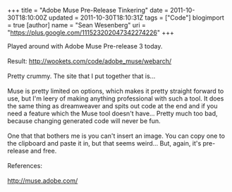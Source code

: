 +++
title = "Adobe Muse Pre-Release Tinkering"
date = 2011-10-30T18:10:00Z
updated = 2011-10-30T18:10:31Z
tags = ["Code"]
blogimport = true 
[author]
	name = "Sean Wesenberg"
	uri = "https://plus.google.com/111523202047342274226"
+++

Played around with Adobe Muse Pre-release 3 today.<br /><br />Result:&nbsp;<a href="http://wookets.com/code/adobe_muse/webarch/">http://wookets.com/code/adobe_muse/webarch/</a><br /><br />Pretty crummy. The site that I put together that is...<br /><br />Muse is pretty limited on options, which makes it pretty straight forward to use, but I'm leery of making anything professional with such a tool. It does the same thing as dreamweaver and spits out code at the end and if you need a feature which the Muse tool doesn't have... Pretty much too bad, because changing generated code will never be fun.<br /><br />One that that bothers me is you can't insert an image. You can copy one to the clipboard and paste it in, but that seems weird... But, again, it's pre-release and free.<br /><br />References:<br /><br /><a href="http://muse.adobe.com/">http://muse.adobe.com/</a>
